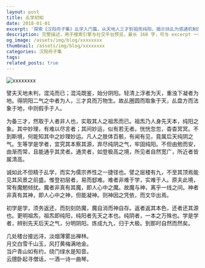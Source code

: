```yaml
---
layout: post
title: 乩学初知
date: 2018-01-01
excerpt: '探索《汉阳舟子集》乩学入门篇，从天地人三才到祖炁纯阳，揭示扶乩为感通机制的奥义，并展现其为修性养神之捷径。Discover the foundation of spirit-writing practice in The Hanyang Boatman’s Anthology, where Heaven-Earth-Man triads and primal qi form the basis of spiritual communication and self-cultivation.'
description: 完整描述，用于搜索引擎与社交平台预览，最长 160 字，可与 excerpt 一致
og_image: /assets/img/blog/xxxxxxxx
thumbnail: /assets/img/blog/xxxxxxxx
categories: 汉阳舟子集
tags: 
related_posts: true
---
```


<img src="/assets/img/blog/xxxxxxxx" alt="xxxxxxxx">

譬夫天地未判，混沌而已；混沌既鉴，始分阴阳。轻清上浮者为天，重浊下凝者为地。得阴阳二气之中者为人，三才具而万物生。故乩圈圆而取象于天，乩盘方而法象于地，中则假手于人。

为备三才，然取于人者非人也，实取其人之祖炁而已。祖炁乃人身先天本，纯阳之象。其中妙理，有难以尽言者；其间妙运，似有若无者。恍恍忽忽，杳杳冥冥。不到斯境，何能知其中之妙理妙运。凡人之肢体百骸，有闻有见，竟属后天纯阴之气。生等学是学者，宜究其本察其源，弃尽纯阴之气，牢固纯阳。不但由勉而安，由渐而常，且能通乎其灵者。通灵者，如登极高之境，所见者自然宽广，所近者皆属清高。

诚如此不但精于乩学，而实为儒宗养性之一捷径也。譬之层楼有九，不至其顶焉能见其风景之前盛。惟登初层者，易而郄难。难者非难于学，实难于人。原夫此境，常有魔魍倾扰。魔者非真有其魔，即人心中之魔。故魔与神，离乎一线之间。神者非真有其神，即人心中之神，但能凝神。则神因之凭依，而文华出焉。

初学是学，须务返还，而刻刻防魔，魔自消而神自存。返者返其本色，还者还其源也。更明祖炁，祖炁即纯阳，纯阳者先天之本也。纯阴者，一本之万殊也。学是学者，辨别先天后天之气，分明阴阳。炼成九九，归于大极。到那时自然而然矣。

几处楼台接远浔，淡烟薄雾出禅林。  
月交白雪千山玉，风打黄梅满地金。  
当户青山如有约，绕门绿水是知音。  
云牕卧起寻僧话，一酒一诗一曲琴。